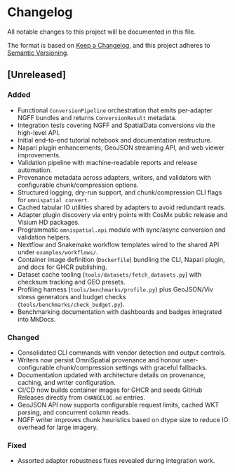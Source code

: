 # Changelog

All notable changes to this project will be documented in this file.

The format is based on [Keep a Changelog](https://keepachangelog.com/en/1.1.0/), and this project adheres to [Semantic Versioning](https://semver.org/spec/v2.0.0.html).

## [Unreleased]
### Added
- Functional `ConversionPipeline` orchestration that emits per-adapter NGFF bundles and returns `ConversionResult` metadata.
- Integration tests covering NGFF and SpatialData conversions via the high-level API.
- Initial end-to-end tutorial notebook and documentation restructure.
- Napari plugin enhancements, GeoJSON streaming API, and web viewer improvements.
- Validation pipeline with machine-readable reports and release automation.
- Provenance metadata across adapters, writers, and validators with configurable chunk/compression options.
- Structured logging, dry-run support, and chunk/compression CLI flags for `omnispatial convert`.
- Cached tabular IO utilities shared by adapters to avoid redundant reads.
- Adapter plugin discovery via entry points with CosMx public release and Visium HD packages.
- Programmatic `omnispatial.api` module with sync/async conversion and validation helpers.
- Nextflow and Snakemake workflow templates wired to the shared API under `examples/workflows/`.
- Container image definition (`Dockerfile`) bundling the CLI, Napari plugin, and docs for GHCR publishing.
- Dataset cache tooling (`tools/datasets/fetch_datasets.py`) with checksum tracking and GEO presets.
- Profiling harness (`tools/benchmarks/profile.py`) plus GeoJSON/Viv stress generators and budget checks (`tools/benchmarks/check_budget.py`).
- Benchmarking documentation with dashboards and badges integrated into MkDocs.

### Changed
- Consolidated CLI commands with vendor detection and output controls.
- Writers now persist OmniSpatial provenance and honour user-configurable chunk/compression settings with graceful fallbacks.
- Documentation updated with architecture details on provenance, caching, and writer configuration.
- CI/CD now builds container images for GHCR and seeds GitHub Releases directly from `CHANGELOG.md` entries.
- GeoJSON API now supports configurable request limits, cached WKT parsing, and concurrent column reads.
- NGFF writer improves chunk heuristics based on dtype size to reduce IO overhead for large imagery.

### Fixed
- Assorted adapter robustness fixes revealed during integration work.
